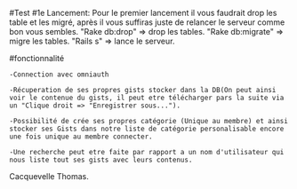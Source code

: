 #Test 
  #1e Lancement:
  Pour le premier lancement il vous faudrait drop les table et les migré, après il vous suffiras juste de relancer le serveur comme bon vous sembles.
    "Rake db:drop" => drop les tables.
    "Rake db:migrate" => migre les tables.
    "Rails s" => lance le serveur.

  #fonctionnalité

    -Connection avec omniauth
    
    -Récuperation de ses propres gists stocker dans la DB(On peut ainsi voir le contenue du gists, il peut etre télécharger pars la suite via un "Clique droit => "Enregistrer sous...").
    
    -Possibilité de crée ses propres catégorie (Unique au membre) et ainsi stocker ses Gists dans notre liste de catégorie personalisable encore une fois unique au membre connecter.
    
    -Une recherche peut etre faite par rapport a un nom d'utilisateur qui nous liste tout ses gists avec leurs contenus.

Cacquevelle Thomas.
